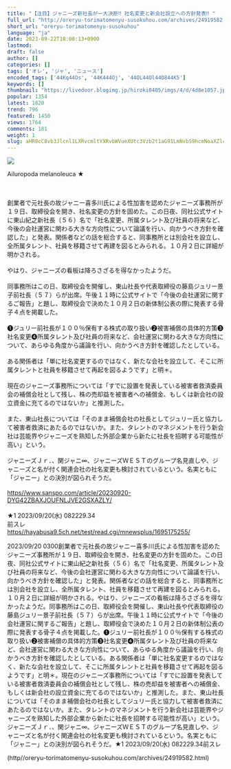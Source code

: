 ```yaml
---
title: "【注目】ジャニーズ新社長が一大決断‼ 社名変更と新会社設立への方針発表‼ "
full_url: "http://oreryu-torimatomenyu-susokuhou.com/archives/24919582.html"
short_url: "oreryu-torimatomenyu-susokuhou"
language: "ja"
date: 2023-09-22T18:00:13+0900
lastmod: 
draft: false
author: []
categories: []
tags: ['オレ', 'ジャ', 'ニュース']
encoded_tags: ['44Kq44Os', '44K444Oj', '44OL44Ol44O844K5']
keywords: []
thumbnail: "https://livedoor.blogimg.jp/hiroki0405/imgs/4/d/4d8e1057.jpg"
popular: 1354
latest: 1820
trend: 796
featured: 1450
views: 1764
comments: 181
weight: 1
slug: aHR0cC8vb3Jlcnl1LXRvcmltYXRvbWVueXUtc3Vzb2t1aG91LmNvbS9hcmNoaXZlcy8yNDkxOTU4Mi5odG1s
---
```


![](https://livedoor.blogimg.jp/hiroki0405/imgs/4/d/4d8e1057.jpg)

<div><p>Ailuropoda melanoleuca ★ </p><br> <br> 創業者で元社長の故ジャニー喜多川氏による性加害を認めたジャニーズ事務所が１９日、取締役会を開き、社名変更の方針を固めた。この日夜、同社公式サイトに東山紀之新社長（５６）名で「社名変更、所属タレント及び社員の将来など、今後の会社運営に関わる大きな方向性について論議を行い、向かうべき方針を確認した」と発表。関係者などの話を総合すると、同事務所とは別会社を設立し、全所属タレント、社員を移籍させて再建を図るとみられる。１０月２日に詳細が明かされる。 <br> <br> やはり、ジャニーズの看板は降ろさざるを得なかったようだ。 <br> <br> 同事務所はこの日、取締役会を開催し、東山社長や代表取締役の藤島ジュリー景子前社長（５７）らが出席。午後１１時に公式サイトで「今後の会社運営に関するご報告」と題し、取締役会で決めた１０月２日の新体制公表の際に発表する骨子４点を掲載した。 <br> <br> ❶ジュリー前社長が１００％保有する株式の取り扱い❷被害補償の具体的方策❸社名変更❹所属タレント及び社員の将来など、会社運営に関わる大きな方向性について、あらゆる角度から議論を行い、向かうべき方針を確認したとしている。 <br> <br> ある関係者は「単に社名変更するのではなく、新たな会社を設立して、そこに所属タレントと社員を移籍させて再起を図るようです」と明＊。 <br> <br> 現在のジャニーズ事務所については「すでに設置を発表している被害者救済委員会の補償会社として残し、株の売却益を被害者への補償金、もしくは新会社の設立資金に充てるのではないか」と推測した。 <br> <br> また、東山社長については「そのまま補償会社の社長としてジュリー氏と協力して被害者救済にあたるのではないか。また、タレントのマネジメントを行う新会社は芸能界やジャニーズを熟知した外部企業から新たに社長を招聘する可能性が高い」という。 <br> <br> ジャニーズＪｒ．、関ジャニ∞、ジャニーズＷＥＳＴのグループ名見直しや、ジャニーズと名が付く関連会社の社名変更も検討されているという。名実ともに「ジャニー」との決別が図られそうだ。 <br> <br> <a target='_blank' href='https//www.sanspo.com/article/20230920-DYG42ZBAXJOUFNLJVE2GSXAZLY/'>https//www.sanspo.com/article/20230920-DYG42ZBAXJOUFNLJVE2GSXAZLY/</a> <br> <br> ★1 2023/09/20(水) 082229.34 <br> 前スレ <br> <a target='_blank' href='https//hayabusa9.5ch.net/test/read.cgi/mnewsplus/1695175255/'>https//hayabusa9.5ch.net/test/read.cgi/mnewsplus/1695175255/</a> <p>2023/09/20 0300創業者で元社長の故ジャニー喜多川氏による性加害を認めたジャニーズ事務所が１９日、取締役会を開き、社名変更の方針を固めた。この日夜、同社公式サイトに東山紀之新社長（５６）名で「社名変更、所属タレント及び社員の将来など、今後の会社運営に関わる大きな方向性について論議を行い、向かうべき方針を確認した」と発表。関係者などの話を総合すると、同事務所とは別会社を設立し、全所属タレント、社員を移籍させて再建を図るとみられる。１０月２日に詳細が明かされる。やはり、ジャニーズの看板は降ろさざるを得なかったようだ。同事務所はこの日、取締役会を開催し、東山社長や代表取締役の藤島ジュリー景子前社長（５７）らが出席。午後１１時に公式サイトで「今後の会社運営に関するご報告」と題し、取締役会で決めた１０月２日の新体制公表の際に発表する骨子４点を掲載した。❶ジュリー前社長が１００％保有する株式の取り扱い❷被害補償の具体的方策❸社名変更❹所属タレント及び社員の将来など、会社運営に関わる大きな方向性について、あらゆる角度から議論を行い、向かうべき方針を確認したとしている。ある関係者は「単に社名変更するのではなく、新たな会社を設立して、そこに所属タレントと社員を移籍させて再起を図るようです」と明＊。現在のジャニーズ事務所については「すでに設置を発表している被害者救済委員会の補償会社として残し、株の売却益を被害者への補償金、もしくは新会社の設立資金に充てるのではないか」と推測した。また、東山社長については「そのまま補償会社の社長としてジュリー氏と協力して被害者救済にあたるのではないか。また、タレントのマネジメントを行う新会社は芸能界やジャニーズを熟知した外部企業から新たに社長を招聘する可能性が高い」という。ジャニーズＪｒ．、関ジャニ∞、ジャニーズＷＥＳＴのグループ名見直しや、ジャニーズと名が付く関連会社の社名変更も検討されているという。名実ともに「ジャニー」との決別が図られそうだ。★1 2023/09/20(水) 082229.34前スレ</p></div>

(http//oreryu-torimatomenyu-susokuhou.com/archives/24919582.html)
